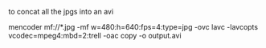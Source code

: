 to concat all the jpgs into an avi

mencoder mf://*.jpg -mf w=480:h=640:fps=4:type=jpg -ovc lavc -lavcopts vcodec=mpeg4:mbd=2:trell -oac copy -o output.avi
